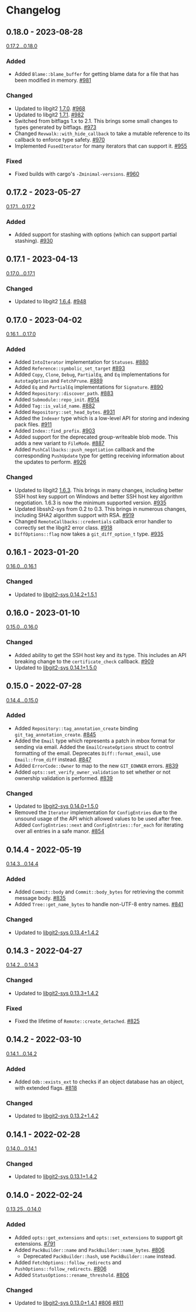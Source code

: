 # Changelog

## 0.18.0 - 2023-08-28
[0.17.2...0.18.0](https://github.com/rust-lang/git2-rs/compare/0.17.2...git2-0.18.0)

### Added

- Added `Blame::blame_buffer` for getting blame data for a file that has been modified in memory.
  [#981](https://github.com/rust-lang/git2-rs/pull/981)

### Changed

- Updated to libgit2 [1.7.0](https://github.com/libgit2/libgit2/releases/tag/v1.7.0).
  [#968](https://github.com/rust-lang/git2-rs/pull/968)
- Updated to libgit2 [1.7.1](https://github.com/libgit2/libgit2/releases/tag/v1.7.1).
  [#982](https://github.com/rust-lang/git2-rs/pull/982)
- Switched from bitflags 1.x to 2.1. This brings some small changes to types generated by bitflags.
  [#973](https://github.com/rust-lang/git2-rs/pull/973)
- Changed `Revwalk::with_hide_callback` to take a mutable reference to its callback to enforce type safety.
  [#970](https://github.com/rust-lang/git2-rs/pull/970)
- Implemented `FusedIterator` for many iterators that can support it.
  [#955](https://github.com/rust-lang/git2-rs/pull/955)

### Fixed

- Fixed builds with cargo's `-Zminimal-versions`.
  [#960](https://github.com/rust-lang/git2-rs/pull/960)

## 0.17.2 - 2023-05-27
[0.17.1...0.17.2](https://github.com/rust-lang/git2-rs/compare/0.17.1...0.17.2)

### Added
- Added support for stashing with options (which can support partial stashing).
  [#930](https://github.com/rust-lang/git2-rs/pull/930)

## 0.17.1 - 2023-04-13
[0.17.0...0.17.1](https://github.com/rust-lang/git2-rs/compare/0.17.0...0.17.1)

### Changed

- Updated to libgit2 [1.6.4](https://github.com/libgit2/libgit2/releases/tag/v1.6.4).
  [#948](https://github.com/rust-lang/git2-rs/pull/948)

## 0.17.0 - 2023-04-02
[0.16.1...0.17.0](https://github.com/rust-lang/git2-rs/compare/0.16.1...0.17.0)

### Added

- Added `IntoIterator` implementation for `Statuses`.
  [#880](https://github.com/rust-lang/git2-rs/pull/880)
- Added `Reference::symbolic_set_target`
  [#893](https://github.com/rust-lang/git2-rs/pull/893)
- Added `Copy`, `Clone`, `Debug`, `PartialEq`, and `Eq` implementations for `AutotagOption` and `FetchPrune`.
  [#889](https://github.com/rust-lang/git2-rs/pull/889)
- Added `Eq` and `PartialEq` implementations for `Signature`.
  [#890](https://github.com/rust-lang/git2-rs/pull/890)
- Added `Repository::discover_path`.
  [#883](https://github.com/rust-lang/git2-rs/pull/883)
- Added `Submodule::repo_init`.
  [#914](https://github.com/rust-lang/git2-rs/pull/914)
- Added `Tag::is_valid_name`.
  [#882](https://github.com/rust-lang/git2-rs/pull/882)
- Added `Repository::set_head_bytes`.
  [#931](https://github.com/rust-lang/git2-rs/pull/931)
- Added the `Indexer` type which is a low-level API for storing and indexing pack files.
  [#911](https://github.com/rust-lang/git2-rs/pull/911)
- Added `Index::find_prefix`.
  [#903](https://github.com/rust-lang/git2-rs/pull/903)
- Added support for the deprecated group-writeable blob mode. This adds a new variant to `FileMode`.
  [#887](https://github.com/rust-lang/git2-rs/pull/887)
- Added `PushCallbacks::push_negotiation` callback and the corresponding `PushUpdate` type for getting receiving information about the updates to perform.
  [#926](https://github.com/rust-lang/git2-rs/pull/926)

### Changed

- Updated to libgit2 [1.6.3](https://github.com/libgit2/libgit2/blob/main/docs/changelog.md#v163).
  This brings in many changes, including better SSH host key support on Windows and better SSH host key algorithm negotiation.
  1.6.3 is now the minimum supported version.
  [#935](https://github.com/rust-lang/git2-rs/pull/935)
- Updated libssh2-sys from 0.2 to 0.3.
  This brings in numerous changes, including SHA2 algorithm support with RSA.
  [#919](https://github.com/rust-lang/git2-rs/pull/919)
- Changed `RemoteCallbacks::credentials` callback error handler to correctly set the libgit2 error class.
  [#918](https://github.com/rust-lang/git2-rs/pull/918)
- `DiffOptions::flag` now takes a `git_diff_option_t` type.
  [#935](https://github.com/rust-lang/git2-rs/pull/935)


## 0.16.1 - 2023-01-20
[0.16.0...0.16.1](https://github.com/rust-lang/git2-rs/compare/0.16.0...0.16.1)

### Changed
- Updated to [libgit2-sys 0.14.2+1.5.1](libgit2-sys/CHANGELOG.md#0142151---2023-01-20)

## 0.16.0 - 2023-01-10
[0.15.0...0.16.0](https://github.com/rust-lang/git2-rs/compare/0.15.0...0.16.0)

### Changed
- Added ability to get the SSH host key and its type.
  This includes an API breaking change to the `certificate_check` callback.
  [#909](https://github.com/rust-lang/git2-rs/pull/909)
- Updated to [libgit2-sys 0.14.1+1.5.0](libgit2-sys/CHANGELOG.md#0141150---2023-01-10)

## 0.15.0 - 2022-07-28
[0.14.4...0.15.0](https://github.com/rust-lang/git2-rs/compare/0.14.4...0.15.0)

### Added
- Added `Repository::tag_annotation_create` binding `git_tag_annotation_create`.
  [#845](https://github.com/rust-lang/git2-rs/pull/845)
- Added the `Email` type which represents a patch in mbox format for sending via email.
  Added the `EmailCreateOptions` struct to control formatting of the email.
  Deprecates `Diff::format_email`, use `Email::from_diff` instead.
  [#847](https://github.com/rust-lang/git2-rs/pull/847)
- Added `ErrorCode::Owner` to map to the new `GIT_EOWNER` errors.
  [#839](https://github.com/rust-lang/git2-rs/pull/839)
- Added `opts::set_verify_owner_validation` to set whether or not ownership validation is performed.
  [#839](https://github.com/rust-lang/git2-rs/pull/839)

### Changed
- Updated to [libgit2-sys 0.14.0+1.5.0](libgit2-sys/CHANGELOG.md#0140150---2022-07-28)
- Removed the `Iterator` implementation for `ConfigEntries` due to the unsound usage of the API which allowed values to be used after free.
  Added `ConfigEntries::next` and `ConfigEntries::for_each` for iterating over all entries in a safe manor.
  [#854](https://github.com/rust-lang/git2-rs/pull/854)

## 0.14.4 - 2022-05-19
[0.14.3...0.14.4](https://github.com/rust-lang/git2-rs/compare/0.14.3...0.14.4)

### Added
- Added `Commit::body` and `Commit::body_bytes` for retrieving the commit message body.
  [#835](https://github.com/rust-lang/git2-rs/pull/835)
- Added `Tree::get_name_bytes` to handle non-UTF-8 entry names.
  [#841](https://github.com/rust-lang/git2-rs/pull/841)

### Changed
- Updated to [libgit2-sys 0.13.4+1.4.2](libgit2-sys/CHANGELOG.md#0134142---2022-05-10)

## 0.14.3 - 2022-04-27
[0.14.2...0.14.3](https://github.com/rust-lang/git2-rs/compare/0.14.2...0.14.3)

### Changed
- Updated to [libgit2-sys 0.13.3+1.4.2](libgit2-sys/CHANGELOG.md#0133142---2022-04-27)

### Fixed
- Fixed the lifetime of `Remote::create_detached`.
  [#825](https://github.com/rust-lang/git2-rs/pull/825)

## 0.14.2 - 2022-03-10
[0.14.1...0.14.2](https://github.com/rust-lang/git2-rs/compare/0.14.1...0.14.2)

### Added
- Added `Odb::exists_ext` to checks if an object database has an object, with extended flags.
  [#818](https://github.com/rust-lang/git2-rs/pull/818)

### Changed
- Updated to [libgit2-sys 0.13.2+1.4.2](libgit2-sys/CHANGELOG.md#0132142---2022-03-10)

## 0.14.1 - 2022-02-28
[0.14.0...0.14.1](https://github.com/rust-lang/git2-rs/compare/0.14.0...0.14.1)

### Changed
- Updated to [libgit2-sys 0.13.1+1.4.2](libgit2-sys/CHANGELOG.md#0131142---2022-02-28)

## 0.14.0 - 2022-02-24
[0.13.25...0.14.0](https://github.com/rust-lang/git2-rs/compare/0.13.25...0.14.0)

### Added
- Added `opts::get_extensions` and `opts::set_extensions` to support git extensions.
  [#791](https://github.com/rust-lang/git2-rs/pull/791)
- Added `PackBuilder::name` and `PackBuilder::name_bytes`.
  [#806](https://github.com/rust-lang/git2-rs/pull/806)
    - Deprecated `PackBuilder::hash`, use `PackBuilder::name` instead.
- Added `FetchOptions::follow_redirects` and `PushOptions::follow_redirects`.
  [#806](https://github.com/rust-lang/git2-rs/pull/806)
- Added `StatusOptions::rename_threshold`.
  [#806](https://github.com/rust-lang/git2-rs/pull/806)

### Changed
- Updated to [libgit2-sys 0.13.0+1.4.1](libgit2-sys/CHANGELOG.md#0130141---2022-02-24)
  [#806](https://github.com/rust-lang/git2-rs/pull/806)
  [#811](https://github.com/rust-lang/git2-rs/pull/811)
